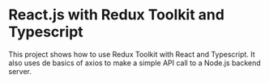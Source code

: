 # React.js with Redux Toolkit and Typescript

This project shows how to use Redux Toolkit with React and Typescript. It also
uses de basics of axios to make a simple API call to a Node.js backend server.

